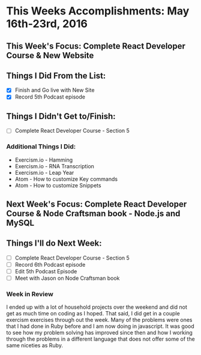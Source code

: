 # This Weeks Accomplishments: May 16th-23rd, 2016

## This Week's Focus: Complete React Developer Course & New Website

## Things I Did From the List:
- [x] Finish and Go live with New Site
- [x] Record 5th Podcast episode

## Things I Didn't Get to/Finish:
- [ ] Complete React Developer Course - Section 5

### Additional Things I Did:
- Exercism.io - Hamming
- Exercism.io - RNA Transcription
- Exercism.io - Leap Year
- Atom - How to customize Key commands
- Atom - How to customize Snippets

## Next Week's Focus: Complete React Developer Course & Node Craftsman book - Node.js and MySQL

## Things I'll do Next Week:
- [ ] Complete React Developer Course - Section 5
- [ ] Record 6th Podcast episode
- [ ] Edit 5th Podcast Episode
- [ ] Meet with Jason on Node Craftsman book

### Week in Review
I ended up with a lot of household projects over the weekend and did not get as much time on coding as I hoped. That said, I did get in a couple exercism exercises through out the week. Many of the problems were ones that I had done in Ruby before and I am now doing in javascript. It was good to see how my problem solving has improved since then and how I working through the problems in a different language that does not offer some of the same niceties as Ruby. 
